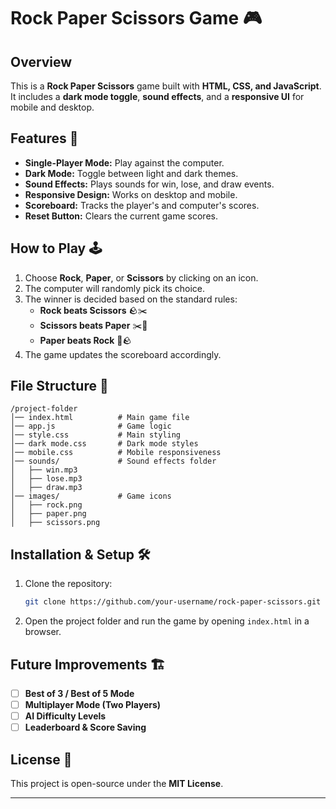 # Rock Paper Scissors Game 🎮

## Overview
This is a **Rock Paper Scissors** game built with **HTML, CSS, and JavaScript**. It includes a **dark mode toggle**, **sound effects**, and a **responsive UI** for mobile and desktop.

## Features 🚀
- **Single-Player Mode:** Play against the computer.
- **Dark Mode:** Toggle between light and dark themes.
- **Sound Effects:** Plays sounds for win, lose, and draw events.
- **Responsive Design:** Works on desktop and mobile.
- **Scoreboard:** Tracks the player's and computer's scores.
- **Reset Button:** Clears the current game scores.

## How to Play 🕹️
1. Choose **Rock**, **Paper**, or **Scissors** by clicking on an icon.
2. The computer will randomly pick its choice.
3. The winner is decided based on the standard rules:
   - **Rock beats Scissors** 🪨✂️
   - **Scissors beats Paper** ✂️📄
   - **Paper beats Rock** 📄🪨
4. The game updates the scoreboard accordingly.

## File Structure 📁
```
/project-folder
│── index.html          # Main game file
│── app.js              # Game logic
│── style.css           # Main styling
│── dark mode.css       # Dark mode styles
│── mobile.css          # Mobile responsiveness
│── sounds/             # Sound effects folder
│   ├── win.mp3
│   ├── lose.mp3
│   ├── draw.mp3
│── images/             # Game icons
│   ├── rock.png
│   ├── paper.png
│   ├── scissors.png
```

## Installation & Setup 🛠️
1. Clone the repository:
   ```bash
   git clone https://github.com/your-username/rock-paper-scissors.git
   ```
2. Open the project folder and run the game by opening `index.html` in a browser.

## Future Improvements 🏗️
- [ ] **Best of 3 / Best of 5 Mode**
- [ ] **Multiplayer Mode (Two Players)**
- [ ] **AI Difficulty Levels**
- [ ] **Leaderboard & Score Saving**

## License 📜
This project is open-source under the **MIT License**.

---